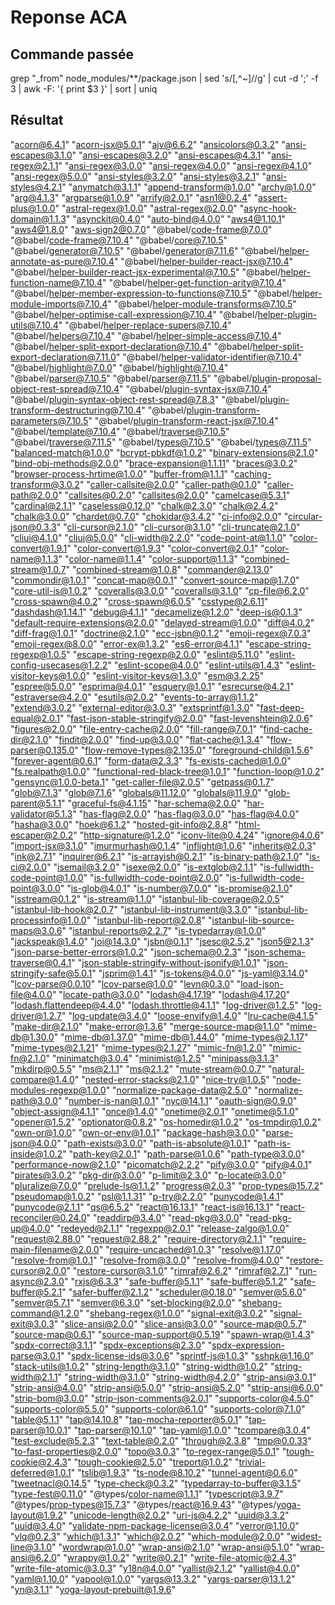 # Reponse ACA

## Commande passée

grep "_from" node_modules/**/package.json | sed 's/[,^~]//g' | cut -d ';' -f 3 | awk -F: '{ print $3 }' | sort | uniq

## Résultat

 "acorn@6.4.1"
 "acorn-jsx@5.0.1"
 "ajv@6.6.2"
 "ansicolors@0.3.2"
 "ansi-escapes@3.1.0"
 "ansi-escapes@3.2.0"
 "ansi-escapes@4.3.1"
 "ansi-regex@2.1.1"
 "ansi-regex@3.0.0"
 "ansi-regex@4.0.0"
 "ansi-regex@4.1.0"
 "ansi-regex@5.0.0"
 "ansi-styles@3.2.0"
 "ansi-styles@3.2.1"
 "ansi-styles@4.2.1"
 "anymatch@3.1.1"
 "append-transform@1.0.0"
 "archy@1.0.0"
 "arg@4.1.3"
 "argparse@1.0.9"
 "arrify@2.0.1"
 "asn1@0.2.4"
 "assert-plus@1.0.0"
 "astral-regex@1.0.0"
 "astral-regex@2.0.0"
 "async-hook-domain@1.1.3"
 "asynckit@0.4.0"
 "auto-bind@4.0.0"
 "aws4@1.10.1"
 "aws4@1.8.0"
 "aws-sign2@0.7.0"
 "@babel/code-frame@7.0.0"
 "@babel/code-frame@7.10.4"
 "@babel/core@7.10.5"
 "@babel/generator@7.10.5"
 "@babel/generator@7.11.6"
 "@babel/helper-annotate-as-pure@7.10.4"
 "@babel/helper-builder-react-jsx@7.10.4"
 "@babel/helper-builder-react-jsx-experimental@7.10.5"
 "@babel/helper-function-name@7.10.4"
 "@babel/helper-get-function-arity@7.10.4"
 "@babel/helper-member-expression-to-functions@7.10.5"
 "@babel/helper-module-imports@7.10.4"
 "@babel/helper-module-transforms@7.10.5"
 "@babel/helper-optimise-call-expression@7.10.4"
 "@babel/helper-plugin-utils@7.10.4"
 "@babel/helper-replace-supers@7.10.4"
 "@babel/helpers@7.10.4"
 "@babel/helper-simple-access@7.10.4"
 "@babel/helper-split-export-declaration@7.10.4"
 "@babel/helper-split-export-declaration@7.11.0"
 "@babel/helper-validator-identifier@7.10.4"
 "@babel/highlight@7.0.0"
 "@babel/highlight@7.10.4"
 "@babel/parser@7.10.5"
 "@babel/parser@7.11.5"
 "@babel/plugin-proposal-object-rest-spread@7.10.4"
 "@babel/plugin-syntax-jsx@7.10.4"
 "@babel/plugin-syntax-object-rest-spread@7.8.3"
 "@babel/plugin-transform-destructuring@7.10.4"
 "@babel/plugin-transform-parameters@7.10.5"
 "@babel/plugin-transform-react-jsx@7.10.4"
 "@babel/template@7.10.4"
 "@babel/traverse@7.10.5"
 "@babel/traverse@7.11.5"
 "@babel/types@7.10.5"
 "@babel/types@7.11.5"
 "balanced-match@1.0.0"
 "bcrypt-pbkdf@1.0.2"
 "binary-extensions@2.1.0"
 "bind-obj-methods@2.0.0"
 "brace-expansion@1.1.11"
 "braces@3.0.2"
 "browser-process-hrtime@1.0.0"
 "buffer-from@1.1.1"
 "caching-transform@3.0.2"
 "caller-callsite@2.0.0"
 "caller-path@0.1.0"
 "caller-path@2.0.0"
 "callsites@0.2.0"
 "callsites@2.0.0"
 "camelcase@5.3.1"
 "cardinal@2.1.1"
 "caseless@0.12.0"
 "chalk@2.3.0"
 "chalk@2.4.2"
 "chalk@3.0.0"
 "chardet@0.7.0"
 "chokidar@3.4.2"
 "ci-info@2.0.0"
 "circular-json@0.3.3"
 "cli-cursor@2.1.0"
 "cli-cursor@3.1.0"
 "cli-truncate@2.1.0"
 "cliui@4.1.0"
 "cliui@5.0.0"
 "cli-width@2.2.0"
 "code-point-at@1.1.0"
 "color-convert@1.9.1"
 "color-convert@1.9.3"
 "color-convert@2.0.1"
 "color-name@1.1.3"
 "color-name@1.1.4"
 "color-support@1.1.3"
 "combined-stream@1.0.7"
 "combined-stream@1.0.8"
 "commander@2.13.0"
 "commondir@1.0.1"
 "concat-map@0.0.1"
 "convert-source-map@1.7.0"
 "core-util-is@1.0.2"
 "coveralls@3.0.0"
 "coveralls@3.1.0"
 "cp-file@6.2.0"
 "cross-spawn@4.0.2"
 "cross-spawn@6.0.5"
 "csstype@2.6.11"
 "dashdash@1.14.1"
 "debug@4.1.1"
 "decamelize@1.2.0"
 "deep-is@0.1.3"
 "default-require-extensions@2.0.0"
 "delayed-stream@1.0.0"
 "diff@4.0.2"
 "diff-frag@1.0.1"
 "doctrine@2.1.0"
 "ecc-jsbn@0.1.2"
 "emoji-regex@7.0.3"
 "emoji-regex@8.0.0"
 "error-ex@1.3.2"
 "es6-error@4.1.1"
 "escape-string-regexp@1.0.5"
 "escape-string-regexp@2.0.0"
 "eslint@5.11.0"
 "eslint-config-usecases@1.2.2"
 "eslint-scope@4.0.0"
 "eslint-utils@1.4.3"
 "eslint-visitor-keys@1.0.0"
 "eslint-visitor-keys@1.3.0"
 "esm@3.2.25"
 "espree@5.0.0"
 "esprima@4.0.1"
 "esquery@1.0.1"
 "esrecurse@4.2.1"
 "estraverse@4.2.0"
 "esutils@2.0.2"
 "events-to-array@1.1.2"
 "extend@3.0.2"
 "external-editor@3.0.3"
 "extsprintf@1.3.0"
 "fast-deep-equal@2.0.1"
 "fast-json-stable-stringify@2.0.0"
 "fast-levenshtein@2.0.6"
 "figures@2.0.0"
 "file-entry-cache@2.0.0"
 "fill-range@7.0.1"
 "find-cache-dir@2.1.0"
 "findit@2.0.0"
 "find-up@3.0.0"
 "flat-cache@1.3.4"
 "flow-parser@0.135.0"
 "flow-remove-types@2.135.0"
 "foreground-child@1.5.6"
 "forever-agent@0.6.1"
 "form-data@2.3.3"
 "fs-exists-cached@1.0.0"
 "fs.realpath@1.0.0"
 "functional-red-black-tree@1.0.1"
 "function-loop@1.0.2"
 "gensync@1.0.0-beta.1"
 "get-caller-file@2.0.5"
 "getpass@0.1.7"
 "glob@7.1.3"
 "glob@7.1.6"
 "globals@11.12.0"
 "globals@11.9.0"
 "glob-parent@5.1.1"
 "graceful-fs@4.1.15"
 "har-schema@2.0.0"
 "har-validator@5.1.3"
 "has-flag@2.0.0"
 "has-flag@3.0.0"
 "has-flag@4.0.0"
 "hasha@3.0.0"
 "hoek@6.1.2"
 "hosted-git-info@2.8.8"
 "html-escaper@2.0.2"
 "http-signature@1.2.0"
 "iconv-lite@0.4.24"
 "ignore@4.0.6"
 "import-jsx@3.1.0"
 "imurmurhash@0.1.4"
 "inflight@1.0.6"
 "inherits@2.0.3"
 "ink@2.7.1"
 "inquirer@6.2.1"
 "is-arrayish@0.2.1"
 "is-binary-path@2.1.0"
 "is-ci@2.0.0"
 "isemail@3.2.0"
 "isexe@2.0.0"
 "is-extglob@2.1.1"
 "is-fullwidth-code-point@1.0.0"
 "is-fullwidth-code-point@2.0.0"
 "is-fullwidth-code-point@3.0.0"
 "is-glob@4.0.1"
 "is-number@7.0.0"
 "is-promise@2.1.0"
 "isstream@0.1.2"
 "is-stream@1.1.0"
 "istanbul-lib-coverage@2.0.5"
 "istanbul-lib-hook@2.0.7"
 "istanbul-lib-instrument@3.3.0"
 "istanbul-lib-processinfo@1.0.0"
 "istanbul-lib-report@2.0.8"
 "istanbul-lib-source-maps@3.0.6"
 "istanbul-reports@2.2.7"
 "is-typedarray@1.0.0"
 "jackspeak@1.4.0"
 "joi@14.3.0"
 "jsbn@0.1.1"
 "jsesc@2.5.2"
 "json5@2.1.3"
 "json-parse-better-errors@1.0.2"
 "json-schema@0.2.3"
 "json-schema-traverse@0.4.1"
 "json-stable-stringify-without-jsonify@1.0.1"
 "json-stringify-safe@5.0.1"
 "jsprim@1.4.1"
 "js-tokens@4.0.0"
 "js-yaml@3.14.0"
 "lcov-parse@0.0.10"
 "lcov-parse@1.0.0"
 "levn@0.3.0"
 "load-json-file@4.0.0"
 "locate-path@3.0.0"
 "lodash@4.17.19"
 "lodash@4.17.20"
 "lodash.flattendeep@4.4.0"
 "lodash.throttle@4.1.1"
 "log-driver@1.2.5"
 "log-driver@1.2.7"
 "log-update@3.4.0"
 "loose-envify@1.4.0"
 "lru-cache@4.1.5"
 "make-dir@2.1.0"
 "make-error@1.3.6"
 "merge-source-map@1.1.0"
 "mime-db@1.30.0"
 "mime-db@1.37.0"
 "mime-db@1.44.0"
 "mime-types@2.1.17"
 "mime-types@2.1.21"
 "mime-types@2.1.27"
 "mimic-fn@1.2.0"
 "mimic-fn@2.1.0"
 "minimatch@3.0.4"
 "minimist@1.2.5"
 "minipass@3.1.3"
 "mkdirp@0.5.5"
 "ms@2.1.1"
 "ms@2.1.2"
 "mute-stream@0.0.7"
 "natural-compare@1.4.0"
 "nested-error-stacks@2.1.0"
 "nice-try@1.0.5"
 "node-modules-regexp@1.0.0"
 "normalize-package-data@2.5.0"
 "normalize-path@3.0.0"
 "number-is-nan@1.0.1"
 "nyc@14.1.1"
 "oauth-sign@0.9.0"
 "object-assign@4.1.1"
 "once@1.4.0"
 "onetime@2.0.1"
 "onetime@5.1.0"
 "opener@1.5.2"
 "optionator@0.8.2"
 "os-homedir@1.0.2"
 "os-tmpdir@1.0.2"
 "own-or@1.0.0"
 "own-or-env@1.0.1"
 "package-hash@3.0.0"
 "parse-json@4.0.0"
 "path-exists@3.0.0"
 "path-is-absolute@1.0.1"
 "path-is-inside@1.0.2"
 "path-key@2.0.1"
 "path-parse@1.0.6"
 "path-type@3.0.0"
 "performance-now@2.1.0"
 "picomatch@2.2.2"
 "pify@3.0.0"
 "pify@4.0.1"
 "pirates@3.0.2"
 "pkg-dir@3.0.0"
 "p-limit@2.3.0"
 "p-locate@3.0.0"
 "pluralize@7.0.0"
 "prelude-ls@1.1.2"
 "progress@2.0.3"
 "prop-types@15.7.2"
 "pseudomap@1.0.2"
 "psl@1.1.31"
 "p-try@2.2.0"
 "punycode@1.4.1"
 "punycode@2.1.1"
 "qs@6.5.2"
 "react@16.13.1"
 "react-is@16.13.1"
 "react-reconciler@0.24.0"
 "readdirp@3.4.0"
 "read-pkg@3.0.0"
 "read-pkg-up@4.0.0"
 "redeyed@2.1.1"
 "regexpp@2.0.1"
 "release-zalgo@1.0.0"
 "request@2.88.0"
 "request@2.88.2"
 "require-directory@2.1.1"
 "require-main-filename@2.0.0"
 "require-uncached@1.0.3"
 "resolve@1.17.0"
 "resolve-from@1.0.1"
 "resolve-from@3.0.0"
 "resolve-from@4.0.0"
 "restore-cursor@2.0.0"
 "restore-cursor@3.1.0"
 "rimraf@2.6.2"
 "rimraf@2.7.1"
 "run-async@2.3.0"
 "rxjs@6.3.3"
 "safe-buffer@5.1.1"
 "safe-buffer@5.1.2"
 "safe-buffer@5.2.1"
 "safer-buffer@2.1.2"
 "scheduler@0.18.0"
 "semver@5.6.0"
 "semver@5.7.1"
 "semver@6.3.0"
 "set-blocking@2.0.0"
 "shebang-command@1.2.0"
 "shebang-regex@1.0.0"
 "signal-exit@3.0.2"
 "signal-exit@3.0.3"
 "slice-ansi@2.0.0"
 "slice-ansi@3.0.0"
 "source-map@0.5.7"
 "source-map@0.6.1"
 "source-map-support@0.5.19"
 "spawn-wrap@1.4.3"
 "spdx-correct@3.1.1"
 "spdx-exceptions@2.3.0"
 "spdx-expression-parse@3.0.1"
 "spdx-license-ids@3.0.6"
 "sprintf-js@1.0.3"
 "sshpk@1.16.0"
 "stack-utils@1.0.2"
 "string-length@3.1.0"
 "string-width@1.0.2"
 "string-width@2.1.1"
 "string-width@3.1.0"
 "string-width@4.2.0"
 "strip-ansi@3.0.1"
 "strip-ansi@4.0.0"
 "strip-ansi@5.0.0"
 "strip-ansi@5.2.0"
 "strip-ansi@6.0.0"
 "strip-bom@3.0.0"
 "strip-json-comments@2.0.1"
 "supports-color@4.5.0"
 "supports-color@5.5.0"
 "supports-color@6.1.0"
 "supports-color@7.1.0"
 "table@5.1.1"
 "tap@14.10.8"
 "tap-mocha-reporter@5.0.1"
 "tap-parser@10.0.1"
 "tap-parser@10.1.0"
 "tap-yaml@1.0.0"
 "tcompare@3.0.4"
 "test-exclude@5.2.3"
 "text-table@0.2.0"
 "through@2.3.8"
 "tmp@0.0.33"
 "to-fast-properties@2.0.0"
 "topo@3.0.3"
 "to-regex-range@5.0.1"
 "tough-cookie@2.4.3"
 "tough-cookie@2.5.0"
 "treport@1.0.2"
 "trivial-deferred@1.0.1"
 "tslib@1.9.3"
 "ts-node@8.10.2"
 "tunnel-agent@0.6.0"
 "tweetnacl@0.14.5"
 "type-check@0.3.2"
 "typedarray-to-buffer@3.1.5"
 "type-fest@0.11.0"
 "@types/color-name@1.1.1"
 "typescript@3.9.7"
 "@types/prop-types@15.7.3"
 "@types/react@16.9.43"
 "@types/yoga-layout@1.9.2"
 "unicode-length@2.0.2"
 "uri-js@4.2.2"
 "uuid@3.3.2"
 "uuid@3.4.0"
 "validate-npm-package-license@3.0.4"
 "verror@1.10.0"
 "vlq@0.2.3"
 "which@1.3.1"
 "which@2.0.2"
 "which-module@2.0.0"
 "widest-line@3.1.0"
 "wordwrap@1.0.0"
 "wrap-ansi@2.1.0"
 "wrap-ansi@5.1.0"
 "wrap-ansi@6.2.0"
 "wrappy@1.0.2"
 "write@0.2.1"
 "write-file-atomic@2.4.3"
 "write-file-atomic@3.0.3"
 "y18n@4.0.0"
 "yallist@2.1.2"
 "yallist@4.0.0"
 "yaml@1.10.0"
 "yapool@1.0.0"
 "yargs@13.3.2"
 "yargs-parser@13.1.2"
 "yn@3.1.1"
 "yoga-layout-prebuilt@1.9.6"
